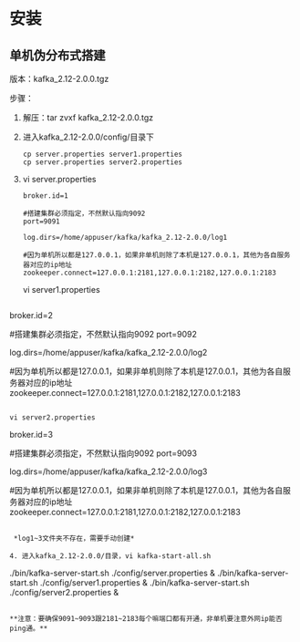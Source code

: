 # 安装

## **单机伪分布式搭建**

版本：kafka_2.12-2.0.0.tgz

步骤：

1. 解压：tar zvxf kafka_2.12-2.0.0.tgz

2. 进入kafka_2.12-2.0.0/config/目录下

   ```
   cp server.properties server1.properties
   cp server.properties server2.properties
   ```

3. vi server.properties

   ```
   broker.id=1
   
   #搭建集群必须指定，不然默认指向9092
   port=9091
   
   log.dirs=/home/appuser/kafka/kafka_2.12-2.0.0/log1
   
   #因为单机所以都是127.0.0.1，如果非单机则除了本机是127.0.0.1，其他为各自服务器对应的ip地址
   zookeeper.connect=127.0.0.1:2181,127.0.0.1:2182,127.0.0.1:2183
   ```
   
   vi server1.properties

   ```
broker.id=2
   
   #搭建集群必须指定，不然默认指向9092
   port=9092
   
   log.dirs=/home/appuser/kafka/kafka_2.12-2.0.0/log2
   
   #因为单机所以都是127.0.0.1，如果非单机则除了本机是127.0.0.1，其他为各自服务器对应的ip地址
   zookeeper.connect=127.0.0.1:2181,127.0.0.1:2182,127.0.0.1:2183
   ```
   
   vi server2.properties
   
   ```
broker.id=3
   
   #搭建集群必须指定，不然默认指向9092
   port=9093
   
   log.dirs=/home/appuser/kafka/kafka_2.12-2.0.0/log3
   
   #因为单机所以都是127.0.0.1，如果非单机则除了本机是127.0.0.1，其他为各自服务器对应的ip地址
   zookeeper.connect=127.0.0.1:2181,127.0.0.1:2182,127.0.0.1:2183
   ```
   
    *log1~3文件夹不存在，需要手动创建*
   
4. 进入kafka_2.12-2.0.0/目录，vi kafka-start-all.sh

   ```
   ./bin/kafka-server-start.sh ./config/server.properties &
   ./bin/kafka-server-start.sh ./config/server1.properties &
   ./bin/kafka-server-start.sh ./config/server2.properties &
   ```

 **注意：要确保9091~9093跟2181~2183每个嘛端口都有开通，非单机要注意外网ip能否ping通。**

